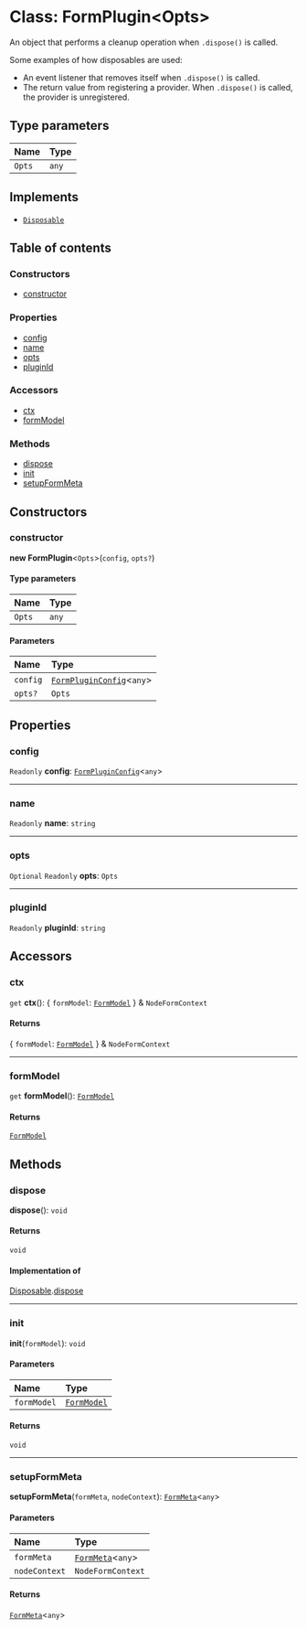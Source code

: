 # Class: FormPlugin\<Opts>

An object that performs a cleanup operation when `.dispose()` is called.

Some examples of how disposables are used:

* An event listener that removes itself when `.dispose()` is called.
* The return value from registering a provider. When `.dispose()` is called, the provider is unregistered.

## Type parameters

| Name | Type |
| :------ | :------ |
| `Opts` | `any` |

## Implements

* [`Disposable`](/auto-docs/fixed-layout-editor/interfaces/Disposable-1.md)

## Table of contents

### Constructors

* [constructor](/auto-docs/fixed-layout-editor/classes/FormPlugin.md#constructor)

### Properties

* [config](/auto-docs/fixed-layout-editor/classes/FormPlugin.md#config)
* [name](/auto-docs/fixed-layout-editor/classes/FormPlugin.md#name)
* [opts](/auto-docs/fixed-layout-editor/classes/FormPlugin.md#opts)
* [pluginId](/auto-docs/fixed-layout-editor/classes/FormPlugin.md#pluginid)

### Accessors

* [ctx](/auto-docs/fixed-layout-editor/classes/FormPlugin.md#ctx)
* [formModel](/auto-docs/fixed-layout-editor/classes/FormPlugin.md#formmodel)

### Methods

* [dispose](/auto-docs/fixed-layout-editor/classes/FormPlugin.md#dispose)
* [init](/auto-docs/fixed-layout-editor/classes/FormPlugin.md#init)
* [setupFormMeta](/auto-docs/fixed-layout-editor/classes/FormPlugin.md#setupformmeta)

## Constructors

### constructor

**new FormPlugin**<`Opts`>(`config`, `opts?`)

#### Type parameters

| Name | Type |
| :------ | :------ |
| `Opts` | `any` |

#### Parameters

| Name | Type |
| :------ | :------ |
| `config` | [`FormPluginConfig`](/auto-docs/fixed-layout-editor/interfaces/FormPluginConfig.md)<`any`> |
| `opts?` | `Opts` |

## Properties

### config

`Readonly` **config**: [`FormPluginConfig`](/auto-docs/fixed-layout-editor/interfaces/FormPluginConfig.md)<`any`>

***

### name

`Readonly` **name**: `string`

***

### opts

`Optional` `Readonly` **opts**: `Opts`

***

### pluginId

`Readonly` **pluginId**: `string`

## Accessors

### ctx

`get` **ctx**(): { `formModel`: [`FormModel`](/auto-docs/fixed-layout-editor/classes/FormModel.md)  } & `NodeFormContext`

#### Returns

{ `formModel`: [`FormModel`](/auto-docs/fixed-layout-editor/classes/FormModel.md)  } & `NodeFormContext`

***

### formModel

`get` **formModel**(): [`FormModel`](/auto-docs/fixed-layout-editor/classes/FormModel.md)

#### Returns

[`FormModel`](/auto-docs/fixed-layout-editor/classes/FormModel.md)

## Methods

### dispose

**dispose**(): `void`

#### Returns

`void`

#### Implementation of

[Disposable](/auto-docs/fixed-layout-editor/interfaces/Disposable-1.md).[dispose](/auto-docs/fixed-layout-editor/interfaces/Disposable-1.md#dispose)

***

### init

**init**(`formModel`): `void`

#### Parameters

| Name | Type |
| :------ | :------ |
| `formModel` | [`FormModel`](/auto-docs/fixed-layout-editor/classes/FormModel.md) |

#### Returns

`void`

***

### setupFormMeta

**setupFormMeta**(`formMeta`, `nodeContext`): [`FormMeta`](/auto-docs/fixed-layout-editor/interfaces/FormMeta.md)<`any`>

#### Parameters

| Name | Type |
| :------ | :------ |
| `formMeta` | [`FormMeta`](/auto-docs/fixed-layout-editor/interfaces/FormMeta.md)<`any`> |
| `nodeContext` | `NodeFormContext` |

#### Returns

[`FormMeta`](/auto-docs/fixed-layout-editor/interfaces/FormMeta.md)<`any`>
